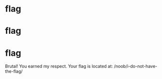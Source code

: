 # flag
# flag
# flag
Brutal! You earned my respect.
Your flag is located at:
/noob/i-do-not-have-the-flag/

